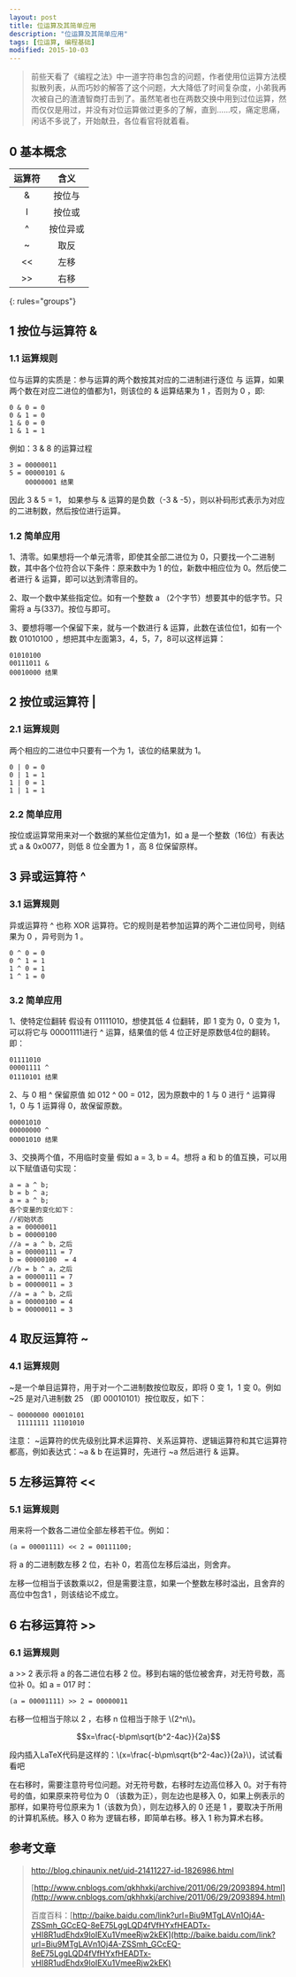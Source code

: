```yaml
---
layout: post
title: 位运算及其简单应用
description: "位运算及其简单应用"
tags: [位运算, 编程基础]
modified: 2015-10-03
---
```


> 前些天看了《编程之法》中一道字符串包含的问题，作者使用位运算方法模拟散列表，从而巧妙的解答了这个问题，大大降低了时间复杂度，小弟我再次被自己的渣渣智商打击到了。虽然笔者也在两数交换中用到过位运算，然而仅仅是用过，并没有对位运算做过更多的了解，直到……哎，痛定思痛，闲话不多说了，开始献丑，各位看官将就着看。

## 0 基本概念

| 运算符 | 含义 |
|:------:|:-------:|
| &      |  按位与  |
| I      |  按位或  |
| ^      |按位异或  |
| ~      |  取反    |
| <<     |  左移    |
| >>     | 右移     |
{: rules="groups"}


## 1 按位与运算符 &

### 1.1 运算规则
位与运算的实质是：参与运算的两个数按其对应的二进制进行逐位 与 运算，如果两个数在对应二进位的值都为1，则该位的 & 运算结果为 1 ，否则为 0 ，即:

    0 & 0 = 0
    0 & 1 = 0
    1 & 0 = 0
    1 & 1 = 1

例如：3 & 8 的运算过程

    3 = 00000011
    5 = 00000101 &
        00000001 结果

因此 3 & 5 = 1， 如果参与 & 运算的是负数（-3 & -5），则以补码形式表示为对应的二进制数，然后按位进行运算。

### 1.2 简单应用
1、清零。如果想将一个单元清零，即使其全部二进位为 0，只要找一个二进制数，其中各个位符合以下条件：原来数中为 1 的位，新数中相应位为 0。然后使二者进行 & 运算，即可以达到清零目的。

2、取一个数中某些指定位。如有一个整数 a （2个字节）想要其中的低字节。只需将 a 与(337)。按位与即可。

3、要想将哪一个保留下来，就与一个数进行 & 运算，此数在该位位1，如有一个数  01010100 ，想把其中左面第3，4，5，7，8可以这样运算：

    01010100
    00111011 &
    00010000 结果

## 2 按位或运算符 |

### 2.1 运算规则
两个相应的二进位中只要有一个为 1，该位的结果就为 1。

    0 | 0 = 0
    0 | 1 = 1
    1 | 0 = 1
    1 | 1 = 1

### 2.2 简单应用
按位或运算常用来对一个数据的某些位定值为1，如 a 是一个整数（16位）有表达式 a & 0x0077，则低 8 位全置为 1 ，高 8 位保留原样。

## 3 异或运算符 ^

### 3.1 运算规则
异或运算符 ^ 也称 XOR 运算符。它的规则是若参加运算的两个二进位同号，则结果为 0 ，异号则为 1 。

    0 ^ 0 = 0
    0 ^ 1 = 1
    1 ^ 0 = 1
    1 ^ 1 = 0

### 3.2 简单应用
1、使特定位翻转
假设有 01111010，想使其低 4 位翻转，即 1 变为 0，0 变为 1，可以将它与 00001111进行 ^ 运算，结果值的低 4 位正好是原数低4位的翻转。即：

    01111010
    00001111 ^
    01110101 结果

2、与 0 相 ^ 保留原值
如 012 ^ 00 = 012，因为原数中的 1 与 0 进行 ^ 运算得 1，0 与 1 运算得 0，故保留原数。

    00001010
    00000000 ^
    00001010 结果

3、交换两个值，不用临时变量
假如 a = 3, b = 4。想将 a 和 b 的值互换，可以用以下赋值语句实现：

    a = a ^ b;
    b = b ^ a;
    a = a ^ b;
    各个变量的变化如下：
    //初始状态
    a = 00000011
    b = 00000100
    //a = a ^ b，之后
    a = 00000111 = 7
    b = 00000100  = 4
    //b = b ^ a，之后
    a = 00000111 = 7
    b = 00000011 = 3
    //a = a ^ b，之后
    a = 00000100 = 4
    b = 00000011 = 3


## 4 取反运算符 ~

### 4.1 运算规则
~是一个单目运算符，用于对一个二进制数按位取反，即将 0 变 1，1 变 0。例如~25 是对八进制数 25 （即 00010101）按位取反，如下：

    ~ 00000000 00010101
      11111111 11101010

注意： ~运算符的优先级别比算术运算符、关系运算符、逻辑运算符和其它运算符都高，例如表达式：~a & b 在运算时，先进行 ~a 然后进行 & 运算。


## 5 左移运算符 <<

### 5.1 运算规则
用来将一个数各二进位全部左移若干位。例如：

    (a = 00001111) << 2 = 00111100;

将 a 的二进制数左移 2 位，右补 0，若高位左移后溢出，则舍弃。

左移一位相当于该数乘以2，但是需要注意，如果一个整数左移时溢出，且舍弃的高位中包含1 ，则该结论不成立。


## 6 右移运算符 >>

### 6.1 运算规则
a >> 2 表示将 a 的各二进位右移 2 位。移到右端的低位被舍弃，对无符号数，高位补 0。如 a = 017 时：

    (a = 00001111) >> 2 = 00000011

右移一位相当于除以 2 ，右移 n 位相当于除于 \\(2^n\\)。

$$x=\frac{-b\pm\sqrt{b^2-4ac}}{2a}$$

段内插入LaTeX代码是这样的：\\(x=\frac{-b\pm\sqrt{b^2-4ac}}{2a}\\)，试试看看吧

在右移时，需要注意符号位问题。对无符号数，右移时左边高位移入 0。对于有符号的值，如果原来符号位为 0 （该数为正），则左边也是移入 0，如果上例表示的那样，如果符号位原来为 1（该数为负），则左边移入的 0 还是 1 ，要取决于所用的计算机系统。移入 0 称为 逻辑右移，即简单右移。移入 1 称为算术右移。




## 参考文章
><http://blog.chinaunix.net/uid-21411227-id-1826986.html>
>
>[http://www.cnblogs.com/qkhhxkj/archive/2011/06/29/2093894.html](http://www.cnblogs.com/qkhhxkj/archive/2011/06/29/2093894.html)
>
>百度百科：[http://baike.baidu.com/link?url=Biu9MTgLAVn1Oj4A-ZSSmh_GCcEQ-8eE75LggLQD4fVfHYxfHEADTx-vHI8R1udEhdx9IoIEXu1VmeeRjw2kEK](http://baike.baidu.com/link?url=Biu9MTgLAVn1Oj4A-ZSSmh_GCcEQ-8eE75LggLQD4fVfHYxfHEADTx-vHI8R1udEhdx9IoIEXu1VmeeRjw2kEK)
